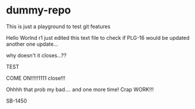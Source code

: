 dummy-repo
==========

This is just a playground to test git features

Hello Worlnd r1
just edited this text file to check if PLG-16 would be updated
another one update...

why doesn't it closes...??

TEST

COME ON!!!!!1111 close!!!

Ohhhh that prob my bad.... and one more time!
Crap
WORK!!!

SB-1450